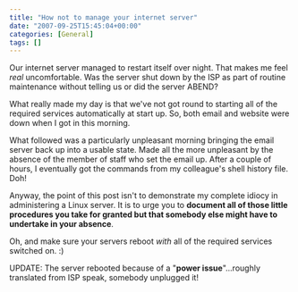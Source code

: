 ```yaml
---
title: "How not to manage your internet server"
date: "2007-09-25T15:45:04+00:00"
categories: [General]
tags: []
---
```


Our internet server managed to restart itself over night. That makes me feel <em>real</em> uncomfortable. Was the server shut down by the ISP as part of routine maintenance without telling us or did the server ABEND?

What really made my day is that we've not got round to starting all of the required services automatically at start up. So, both email and website were down when I got in this morning.

What followed was a particularly unpleasant morning bringing the email server back up into a usable state. Made all the more unpleasant by the absence of the member of staff who set the email up. After a couple of hours, I eventually got the commands from my colleague's shell history file. Doh!

Anyway, the point of this post isn't to demonstrate my complete idiocy in administering a Linux server. It is to urge you to <strong>document all of those little procedures you take for granted but that somebody else might have to undertake in your absence</strong>.

Oh, and make sure your servers reboot <em>with</em> all of the required services switched on. :)

UPDATE: The server rebooted because of a "<strong>power issue</strong>"...roughly translated from ISP speak, somebody unplugged it!
